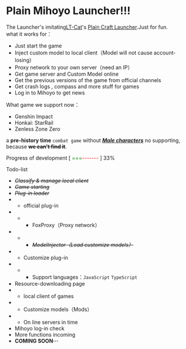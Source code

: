 # Plain Mihoyo Launcher!!!
The Launcher's imitating[LT-Cat](https://afdian.net/a/LTCat)'s [Plain Craft Launcher](https://afdian.net/p/0164034c016c11ebafcb52540025c377).Just for fun.  
what it works for：
- Just start the game 
- Inject custom model to local client（Model will not cause account-losing）
- Proxy network to your own server（need an IP）
- Get game server and Custom Model online
- Get the previous versions of the game from official channels
- Get crash logs , compass and more stuff for games
- Log in to Mihoyo to get news

What game we support now：
- Genshin Impact
- Honkai: StarRail
- Zenless Zone Zero

a **pre-history time** `combat game` without <u>_**Male characters**_</u> no supporting, because <s>**we can't find it**</s>.

Progress of development [ <span style="color:green">===</span><span style="color:red">-------</span> ] 33%

Todo-list
- <s>*Classify & manage local client*</s>
- <s>*Game starting*</s>
- <s>*Plug-in loader*</s>
- - official plug-in
- - - FoxProxy（Proxy network）
- - - <s>*ModelInjector（Load customize models）*</s>
- - Customize plug-in
- - - Support languages：`JavaScript` `TypeScript`
- Resource-downloading page
- - local client of games
- - Customize models（Mods）
- - On line servers in time 
- Mihoyo log-in check
- More functions incoming
- **COMING SOON···**

